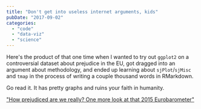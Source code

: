 ```yaml
---
title: "Don't get into useless internet arguments, kids"
pubDate: "2017-09-02"
categories: 
  - "code"
  - "data-viz"
  - "science"
---
```


Here's the product of that one time when I wanted to try out `ggplot2` on a controversial dataset about prejudice in the EU, got dragged into an argument about methodology, and ended up learning about `sjPlot`/`sjMisc` and `tmap` in the process of writing a couple thousand words in RMarkdown.

Go read it. It has pretty graphs and ruins your faith in humanity.

["How prejudiced are we really? One more look at that 2015 Eurobarometer"](http://simon.podhajsky.net/eurobarometer-2015-analysis/)
